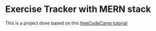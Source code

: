 # Exercise Tracker with MERN stack
This is a project done based on this [freeCodeCamp tutorial](https://www.youtube.com/watch?v=7CqJlxBYj-M)
